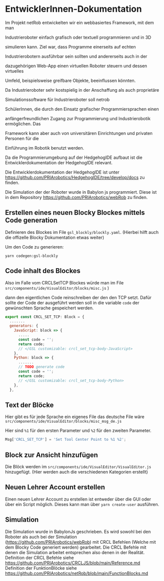 # EntwicklerInnen-Dokumentation 

Im Projekt netRob entwickelten wir ein webbasiertes Framework, mit dem man 

Industrieroboter einfach grafisch oder textuell programmieren und in 3D 

simulieren kann. Ziel war, dass Programme einerseits auf echten 

Industrierobotern ausführbar sein sollten und andererseits auch in der 

dazugehörigen Web-App einen virtuellen Roboter steuern und dessen virtuelles 

Umfeld, beispielsweise greifbare Objekte, beeinflussen könnten. 

Da Industrieroboter sehr kostspielig in der Anschaffung als auch proprietäre 

Simulationssoftware für Industrieroboter soll netrob 

SchülerInnen, die durch den Einsatz grafischer Programmiersprachen einen 

anfängerfreundlichen Zugang zur Programmierung und Industrierobotik ermöglichen. Das 

Framework kann aber auch von universitären Einrichtungen und privaten Personen für die 

Einführung im Robotik benutzt werden.

Da die  Programmierumgebung auf  der HedgehogIDE aufbaut ist die Entwicklerdokumentation der HedgehogIDE relevant.

Die Entwicklerdokumentation der HedgehogIDE ist unter https://github.com/PRIArobotics/HedgehogIDE/tree/develop/docs zu finden.

Die Simulation der der Roboter wurde in Babylon js programmiert. Diese ist in dem Repository https://github.com/PRIArobotics/webRob  zu finden. 



 

## Erstellen eines neuen Blocky  Blockes mittels Code generation

Definieren des Blockes im File  `gsl_blockly/blockly.yaml`. (Hierbei hilft auch die offizelle Blocky Dokumentation etwas weiter)

Um den Code zu generieren:

`yarn codegen:gsl-blockly   `



## Code inhalt des Blockes

Also im Falle vom CRCLSetTCP Blockes würde man im File `src/components/ide/VisualEditor/blocks/misc.js` )

dann den eigentlichen Code reinschreiben der den den TCP setzt.   Dafür sollte der Code der ausgeführt werden soll in die variable `code` der gewünschten Sprache gespeichert werden.



```javascript
export const CRCL_SET_TCP: Block = {
  .......
  generators: {
    JavaScript: block => {
      .....
      const code = '';
      return code;
      // </GSL customizable: crcl_set_tcp-body-JavaScript>
    },
    Python: block => {
      .......
      // TODO generate code
      const code = '';
      return code;
      // </GSL customizable: crcl_set_tcp-body-Python>
    },
  },
```



## Text der Blöcke 

Hier gibt es für jede Sprache  ein eigenes File das deutsche File wäre  `src/components/ide/VisualEditor/blocks/misc_msg_de.js` 

Hier sind `%1` für den ersten Parameter und `%2`   für den zweiten Parameter. 

```javascript
Msg['CRCL_SET_TCP'] = 'Set Tool Center Point to %1 %2';
```



## Block zur Ansicht hinzufügen

Die Blöck werden im `src/components/ide/VisualEditor/VisualEditor.js` hinzugefügt.  (Hier werden auch die verschiedenen  Kategorien  erstellt)



## Neuen Lehrer Account erstellen 

Einen neuen Lehrer Account zu erstellen ist entweder über die GUI oder über ein Script möglich. Dieses kann man über `yarn create-user` ausführen. 

## Simulation 

Die Simulation wurde in BabylonJs geschrieben.  Es wird sowohl bei  den Roboter als auch bei der Simulation   (https://github.com/PRIArobotics/webRob)  mit CRCL Befehlen (Welche mit dem Blocky Code generiert werden) gearbeitet. Die CRCL Befehle mit denen die Simulation arbeitet entsprechen also denen in der Realität. Definition der CRCL Befehle siehe https://github.com/PRIArobotics/CRCLJS/blob/main/Reference.md  Definition der FunktionBlöcke siehe https://github.com/PRIArobotics/netRob/blob/main/FunctionBlocks.md









